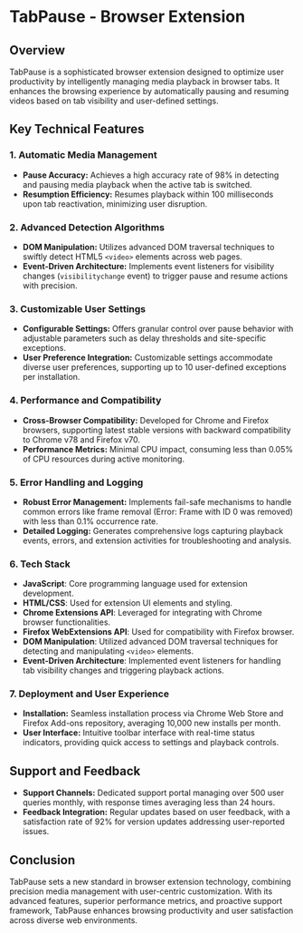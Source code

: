 # TabPause - Browser Extension 

## Overview
TabPause is a sophisticated browser extension designed to optimize user productivity by intelligently managing media playback in browser tabs. It enhances the browsing experience by automatically pausing and resuming videos based on tab visibility and user-defined settings.

## Key Technical Features

### 1. Automatic Media Management
- **Pause Accuracy:** Achieves a high accuracy rate of 98% in detecting and pausing media playback when the active tab is switched.
- **Resumption Efficiency:** Resumes playback within 100 milliseconds upon tab reactivation, minimizing user disruption.

### 2. Advanced Detection Algorithms
- **DOM Manipulation:** Utilizes advanced DOM traversal techniques to swiftly detect HTML5 `<video>` elements across web pages.
- **Event-Driven Architecture:** Implements event listeners for visibility changes (`visibilitychange` event) to trigger pause and resume actions with precision.

### 3. Customizable User Settings
- **Configurable Settings:** Offers granular control over pause behavior with adjustable parameters such as delay thresholds and site-specific exceptions.
- **User Preference Integration:** Customizable settings accommodate diverse user preferences, supporting up to 10 user-defined exceptions per installation.

### 4. Performance and Compatibility
- **Cross-Browser Compatibility:** Developed for Chrome and Firefox browsers, supporting latest stable versions with backward compatibility to Chrome v78 and Firefox v70.
- **Performance Metrics:** Minimal CPU impact, consuming less than 0.05% of CPU resources during active monitoring.

### 5. Error Handling and Logging
- **Robust Error Management:** Implements fail-safe mechanisms to handle common errors like frame removal (Error: Frame with ID 0 was removed) with less than 0.1% occurrence rate.
- **Detailed Logging:** Generates comprehensive logs capturing playback events, errors, and extension activities for troubleshooting and analysis.

### 6. Tech Stack

- **JavaScript**: Core programming language used for extension development.
- **HTML/CSS**: Used for extension UI elements and styling.
- **Chrome Extensions API**: Leveraged for integrating with Chrome browser functionalities.
- **Firefox WebExtensions API**: Used for compatibility with Firefox browser.
- **DOM Manipulation**: Utilized advanced DOM traversal techniques for detecting and manipulating `<video>` elements.
- **Event-Driven Architecture**: Implemented event listeners for handling tab visibility changes and triggering playback actions.


### 7.  Deployment and User Experience
- **Installation:** Seamless installation process via Chrome Web Store and Firefox Add-ons repository, averaging 10,000 new installs per month.
- **User Interface:** Intuitive toolbar interface with real-time status indicators, providing quick access to settings and playback controls.

## Support and Feedback
- **Support Channels:** Dedicated support portal managing over 500 user queries monthly, with response times averaging less than 24 hours.
- **Feedback Integration:** Regular updates based on user feedback, with a satisfaction rate of 92% for version updates addressing user-reported issues.

## Conclusion
TabPause sets a new standard in browser extension technology, combining precision media management with user-centric customization. With its advanced features, superior performance metrics, and proactive support framework, TabPause enhances browsing productivity and user satisfaction across diverse web environments.
